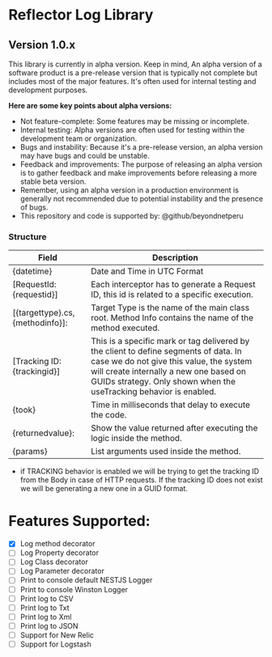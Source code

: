 # Reflector Log Library

## Version 1.0.x

This library is currently in alpha version. Keep in mind, An alpha version of a software product is a pre-release version that is typically not complete but includes most of the major features. It's often used for internal testing and development purposes.

**Here are some key points about alpha versions:**

- Not feature-complete: Some features may be missing or incomplete.
- Internal testing: Alpha versions are often used for testing within the development team or organization.
- Bugs and instability: Because it's a pre-release version, an alpha version may have bugs and could be unstable.
- Feedback and improvements: The purpose of releasing an alpha version is to gather feedback and make improvements before releasing a more stable beta version.
- Remember, using an alpha version in a production environment is generally not recommended due to potential instability and the presence of bugs.
- This repository and code is supported by: @github/beyondnetperu

### Structure

| Field                            | Description                                                                                                                                                                                                                                     |
| -------------------------------- | ----------------------------------------------------------------------------------------------------------------------------------------------------------------------------------------------------------------------------------------------- |
| {datetime}                       | Date and Time in UTC Format                                                                                                                                                                                                                     |
| [RequestId: {requestid}]         | Each interceptor has to generate a Request ID, this id is related to a specific execution.                                                                                                                                                      |
| [{targettype}.cs, {methodinfo}]: | Target Type is the name of the main class root. Method Info contains the name of the method executed.                                                                                                                                           |
| [Tracking ID:{trackingid}]       | This is a specific mark or tag delivered by the client to define segments of data. In case we do not give this value, the system will create internally a new one based on GUIDs strategy. Only shown when the useTracking behavior is enabled. |
| {took}                           | Time in milliseconds that delay to execute the code.                                                                                                                                                                                            |
| {returnedvalue}:                 | Show the value returned after executing the logic inside the method.                                                                                                                                                                            |
| {params}                         | List arguments used inside the method.                                                                                                                                                                                                          |

- if TRACKING behavior is enabled we will be trying to get the tracking ID from the Body in case of HTTP requests. If the tracking ID does not exist we will be generating a new one in a GUID format.

# Features Supported:

- [x] Log method decorator
- [ ] Log Property decorator
- [ ] Log Class decorator
- [ ] Log Parameter decorator
- [ ] Print to console default NESTJS Logger
- [ ] Print to console Winston Logger
- [ ] Print log to CSV
- [ ] Print log to Txt
- [ ] Print log to Xml
- [ ] Print log to JSON
- [ ] Support for New Relic
- [ ] Support for Logstash
